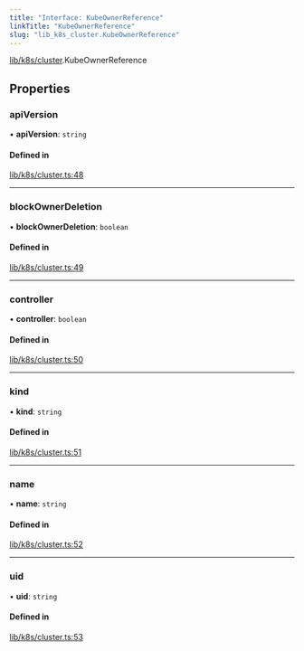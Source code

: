 ```yaml
---
title: "Interface: KubeOwnerReference"
linkTitle: "KubeOwnerReference"
slug: "lib_k8s_cluster.KubeOwnerReference"
---
```


[lib/k8s/cluster](../modules/lib_k8s_cluster.md).KubeOwnerReference

## Properties

### apiVersion

• **apiVersion**: `string`

#### Defined in

[lib/k8s/cluster.ts:48](https://github.com/kinvolk/headlamp/blob/16fcc2a7/frontend/src/lib/k8s/cluster.ts#L48)

___

### blockOwnerDeletion

• **blockOwnerDeletion**: `boolean`

#### Defined in

[lib/k8s/cluster.ts:49](https://github.com/kinvolk/headlamp/blob/16fcc2a7/frontend/src/lib/k8s/cluster.ts#L49)

___

### controller

• **controller**: `boolean`

#### Defined in

[lib/k8s/cluster.ts:50](https://github.com/kinvolk/headlamp/blob/16fcc2a7/frontend/src/lib/k8s/cluster.ts#L50)

___

### kind

• **kind**: `string`

#### Defined in

[lib/k8s/cluster.ts:51](https://github.com/kinvolk/headlamp/blob/16fcc2a7/frontend/src/lib/k8s/cluster.ts#L51)

___

### name

• **name**: `string`

#### Defined in

[lib/k8s/cluster.ts:52](https://github.com/kinvolk/headlamp/blob/16fcc2a7/frontend/src/lib/k8s/cluster.ts#L52)

___

### uid

• **uid**: `string`

#### Defined in

[lib/k8s/cluster.ts:53](https://github.com/kinvolk/headlamp/blob/16fcc2a7/frontend/src/lib/k8s/cluster.ts#L53)

